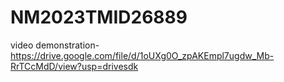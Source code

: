 # NM2023TMID26889
video demonstration-https://drive.google.com/file/d/1oUXg0O_zpAKEmpl7ugdw_Mb-RrTCcMdD/view?usp=drivesdk
